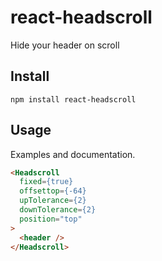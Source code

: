 # react-headscroll
Hide your header on scroll


## Install
`npm install react-headscroll`

## Usage
Examples and documentation.

```html
<Headscroll
  fixed={true}
  offsettop={-64}
  upTolerance={2}
  downTolerance={2}
  position="top"
>
  <header />
</Headscroll>
```
